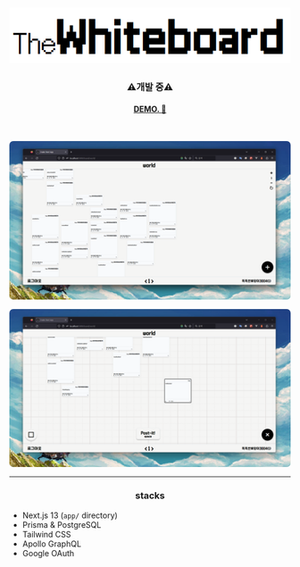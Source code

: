 <h1 align="center"><a href="https://whiteboard-puce.vercel.app/" target="_blank"><img src="docs/logo.png" /></a></h1>
<h3 align="center">⚠️개발 중⚠️</h3>
<h4 align="center"><a href="https://whiteboard-puce.vercel.app/" target="_blank">DEMO. 🔗</a></h4>

<br />

<p align="center">
  <img style="border-radius: .5em;" src="docs/1.png" alt="1" />
</p>

<p align="center">
  <img style="border-radius: .5em;" src="docs/2.png" alt="2" />
</p>

---

<h3 align="center">stacks</h3>

- Next.js 13 (`app/` directory)
- Prisma & PostgreSQL
- Tailwind CSS
- Apollo GraphQL
- Google OAuth